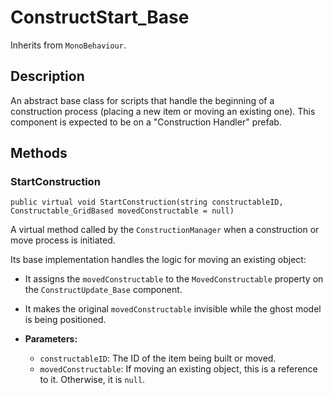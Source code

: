 # ConstructStart_Base

Inherits from `MonoBehaviour`.

## Description

An abstract base class for scripts that handle the beginning of a construction process (placing a new item or moving an existing one). This component is expected to be on a "Construction Handler" prefab.

## Methods

### StartConstruction
`public virtual void StartConstruction(string constructableID, Constructable_GridBased movedConstructable = null)`

A virtual method called by the `ConstructionManager` when a construction or move process is initiated.

Its base implementation handles the logic for moving an existing object:
-   It assigns the `movedConstructable` to the `MovedConstructable` property on the `ConstructUpdate_Base` component.
-   It makes the original `movedConstructable` invisible while the ghost model is being positioned.

-   **Parameters:**
    -   `constructableID`: The ID of the item being built or moved.
    -   `movedConstructable`: If moving an existing object, this is a reference to it. Otherwise, it is `null`.
